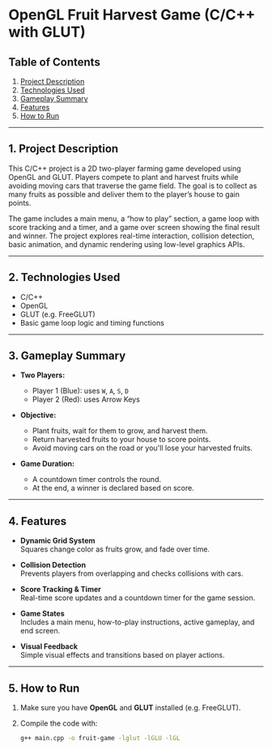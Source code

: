 #   OpenGL Fruit Harvest Game (C/C++ with GLUT)

##   Table of Contents

1.  [Project Description](#1-project-description)  
2.  [Technologies Used](#2-technologies-used)  
3.  [Gameplay Summary](#3-gameplay-summary)  
4.  [Features](#4-features)  
5.  [How to Run](#5-how-to-run)  

---

##   1. Project Description

This C/C++ project is a 2D two-player farming game developed using OpenGL and GLUT. Players compete to plant and harvest fruits while avoiding moving cars that traverse the game field. The goal is to collect as many fruits as possible and deliver them to the player’s house to gain points.

The game includes a main menu, a “how to play” section, a game loop with score tracking and a timer, and a game over screen showing the final result and winner. The project explores real-time interaction, collision detection, basic animation, and dynamic rendering using low-level graphics APIs.

---

##   2. Technologies Used

* C/C++  
* OpenGL  
* GLUT (e.g. FreeGLUT)  
* Basic game loop logic and timing functions

---

##   3. Gameplay Summary

- **Two Players:**
  - Player 1 (Blue): uses `W`, `A`, `S`, `D`
  - Player 2 (Red): uses Arrow Keys

- **Objective:**
  - Plant fruits, wait for them to grow, and harvest them.
  - Return harvested fruits to your house to score points.
  - Avoid moving cars on the road or you'll lose your harvested fruits.

- **Game Duration:**
  - A countdown timer controls the round.
  - At the end, a winner is declared based on score.

---

##   4. Features

* **Dynamic Grid System**  
  Squares change color as fruits grow, and fade over time.

* **Collision Detection**  
  Prevents players from overlapping and checks collisions with cars.

* **Score Tracking & Timer**  
  Real-time score updates and a countdown timer for the game session.

* **Game States**  
  Includes a main menu, how-to-play instructions, active gameplay, and end screen.

* **Visual Feedback**  
  Simple visual effects and transitions based on player actions.

---

##   5. How to Run

1. Make sure you have **OpenGL** and **GLUT** installed (e.g. FreeGLUT).
2. Compile the code with:

   ```bash
   g++ main.cpp -o fruit-game -lglut -lGLU -lGL
